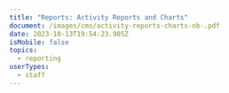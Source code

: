 ```yaml
---
title: "Reports: Activity Reports and Charts"
document: /images/cms/activity-reports-charts-nb-.pdf
date: 2023-10-13T19:54:23.905Z
isMobile: false
topics:
  - reporting
userTypes:
  - staff
---
```

